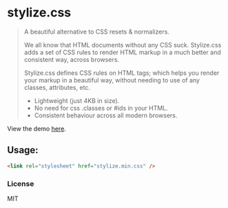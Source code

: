 # stylize.css
> A beautiful alternative to CSS resets & normalizers.
>
> We all know that HTML documents without any CSS suck. Stylize.css adds a set of CSS rules to render HTML markup in a much better and consistent way, across browsers.
>
> Stylize.css defines CSS rules on HTML tags; which helps you render your markup in a beautiful way, without needing to use of any classes, attributes, etc.
> - Lightweight (just 4KB in size).
> - No need for css .classes or #ids in your HTML.
> - Consistent behaviour across all modern browsers.

View the demo [here](https://vasanthv.github.io/stylize.css/demo.html).

## Usage:
```html
<link rel="stylesheet" href="stylize.min.css" />
```

### License
MIT
